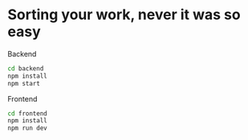 # Sorting your work, never it was so easy

Backend

``` bash
cd backend
npm install
npm start
```

Frontend

``` bash
cd frontend
npm install
npm run dev
```